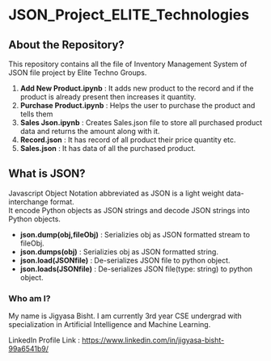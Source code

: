 # JSON_Project_ELITE_Technologies     

## About the Repository?    
This repository contains all the file of Inventory Management System of JSON file project by Elite Techno Groups.     

  1. **Add New Product.ipynb** : It adds new product to the record and if the product is already present then increases it quantity.    
  2. **Purchase Product.ipynb** : Helps the user to purchase the product and tells them
  3. **Sales Json.ipynb** : Creates Sales.json file to store all purchased product data and returns the amount along with it.
  4. **Record.json** : It has record of all product their price quantity etc.    
  5. **Sales.json** : It has data of all the purchased product.     

## What is JSON?         
Javascript Object Notation abbreviated as JSON is a light weight data-interchange format.     
It encode Python objects as JSON strings and decode JSON strings into Python objects.    

 - **json.dump(obj,fileObj)** : Serializies obj as JSON formatted stream to fileObj.      
 - **json.dumps(obj)** : Serializies obj as JSON formatted string.      
 - **json.load(JSONfile)** : De-serializes JSON file to python object.    
 - **json.loads(JSONfile)** : De-serializes JSON file(type: string) to python object.    

### Who am I?   
My name is Jigyasa Bisht. I am currently 3rd year CSE undergrad with specialization in Artificial Intelligence and Machine Learning. 

LinkedIn Profile Link : https://www.linkedin.com/in/jigyasa-bisht-99a6541b9/
